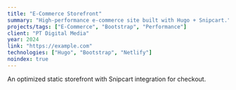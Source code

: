 ```yaml
---
title: "E-Commerce Storefront"
summary: "High-performance e-commerce site built with Hugo + Snipcart."
projects/tags: ["E-Commerce", "Bootstrap", "Performance"]
client: "PT Digital Media"
year: 2024
link: "https://example.com"
technologies: ["Hugo", "Bootstrap", "Netlify"]
noindex: true
---
```

An optimized static storefront with Snipcart integration for checkout.
